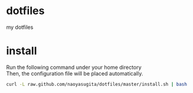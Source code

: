 # dotfiles
my dotfiles

# install
Run the following command under your home directory  
Then, the configuration file will be placed automatically.

```bash
curl -L raw.github.com/naoyasugita/dotfiles/master/install.sh | bash
```
